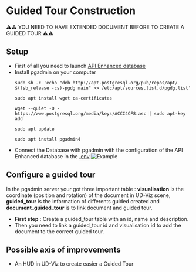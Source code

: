 # Guided Tour Construction
⚠️⚠️ YOU NEED TO HAVE EXTENDED DOCUMENT BEFORE TO CREATE A GUIDED TOUR ⚠️⚠️
## Setup
 * First of all you need to launch [API Enhanced database](https://github.com/VCityTeam/UD-Serv/blob/master/API_Enhanced_City/INSTALL.md)
 * Install pgadmin on your computer
   ````
   sudo sh -c 'echo "deb http://apt.postgresql.org/pub/repos/apt/ $(lsb_release -cs)-pgdg main" >> /etc/apt/sources.list.d/pgdg.list'

   sudo apt install wget ca-certificates

   wget --quiet -O - https://www.postgresql.org/media/keys/ACCC4CF8.asc | sudo apt-key add

   sudo apt update

   sudo apt install pgadmin4
   ````
* Connect the Database with pgadmin with the configuration of the API Enhanced database in the [.env](https://github.com/VCityTeam/UD-Serv/blob/master/API_Enhanced_City/.env)
![Example](https://github.com/VCityTeam/UD-Serv/blob/master/API_Enhanced_City/doc/img/api/Serveur_localhost.png)

## Configure a guided tour
In the pgadmin server your got three important table : **visualisation** is the coordinate (position and rotation) of the document in UD-Viz scene, **guided_tour** is the information of differents guided created and **document_guided_tour** is to link document and guided tour.
* **First step** : Create a guided_tour table with an id, name and description.
* Then you need to link a guided_tour id and visualisation id to add the document to the correct guided tour.

## Possible axis of improvements
* An HUD in UD-Viz to create easier a Guided Tour
 

